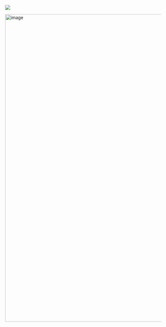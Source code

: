 ![](https://komarev.com/ghpvc/?username=miudacat&color=yellow)
                              
<img width="700" height="993" alt="image" src="https://github.com/user-attachments/assets/a6e61d1f-a84d-4380-947f-cab7b2e7279e" />
